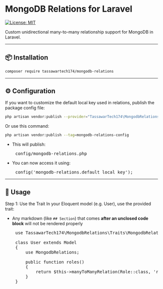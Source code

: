 # MongoDB Relations for Laravel

[![License: MIT](https://img.shields.io/badge/License-MIT-blue.svg)](LICENSE)

Custom unidirectional many-to-many relationship support for MongoDB in Laravel.

---

## 📦 Installation

```bash
composer require tassawartech174/mongodb-relations

```
---

## ⚙️ Configuration

If you want to customize the default local key used in relations, publish the package config file:

```bash
php artisan vendor:publish --provider="TassawarTech174\MongodbRelations\MongodbRelationsServiceProvider" --tag=mongodb-relations-config

```
Or use this command:

```bash
php artisan vendor:publish --tag=mongodb-relations-config

```

- This will publish:

<pre>
    config/mongodb-relations.php
</pre>

- You can now access it using:

<pre>
    config('mongodb-relations.default_local_key');
</pre>

---

## 🚀 Usage

Step 1: Use the Trait
In your Eloquent model (e.g. User), use the provided trait:

- Any markdown (like `## Section`) that comes **after an unclosed code block** will not be rendered properly

<pre>
    use TassawarTech174\MongodbRelations\Traits\MongodbRelations;

    class User extends Model
    {
        use MongodbRelations;

        public function roles()
        {
            return $this->manyToManyRelation(Role::class, 'role_ids');
        }
    }
</pre>